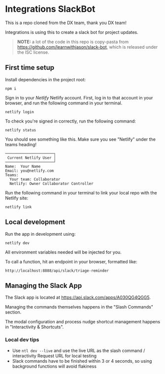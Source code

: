 # Integrations SlackBot 

This is a repo cloned from the DX team, thank you DX team!

Integrations is using this to create a slack bot for project updates.

> **NOTE:** a lot of the code in this repo is copy-pasta from https://github.com/learnwithjason/slack-bot, which is
> released under the ISC license.

## First time setup

Install dependencies in the project root:

```
npm i
```

Sign in to your _Netlify_ Netlify account. First, log in to that account in your browser, and run the following command
in your terminal.

```
netlify login
```

To check you're signed in correctly, run the following command:

```
netlify status
```

You should see something like this. Make sure you see "Netlify" under the teams heading!

```
──────────────────────┐
 Current Netlify User │
──────────────────────┘
Name:  Your Name
Email: you@netlify.com
Teams:
  Your team: Collaborator
  Netlify: Owner Collaborator Controller
```

Run the following command in your terminal to link your local repo with the Netlify site:

```
netlify link
```

## Local development

Run the app in development using:

```
netlify dev
```

All environment variables needed will be injected for you.

To call a function, hit an endpoint in your browser, formatted like:

```
http://localhost:8888/api/slack/triage-reminder
```

## Managing the Slack App

The Slack app is located at https://api.slack.com/apps/A030QG4QGG5.

Managing the commands themselves happens in the "Slash Commands" section.

The modal configuration and process nudge shortcut management happens in "Interactivity & Shortcuts".

### Local dev tips

- Use `ntl dev --live` and use the live URL as the slash command / interactivity Request URL for local testing
- Slack commands have to be finished within 3 or 4 seconds, so using background functions will avoid flakiness
